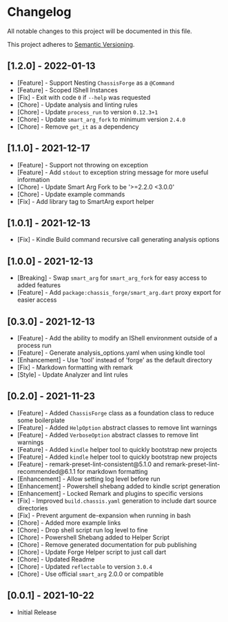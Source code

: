 # Changelog

All notable changes to this project will be documented in this file.

This project adheres to [Semantic Versioning](https://semver.org/spec/v2.0.0.html).

## \[1.2.0] - 2022-01-13

* \[Feature] - Support Nesting `ChassisForge` as a `@Command`
* \[Feature] - Scoped IShell Instances
* \[Fix] - Exit with code `0` if `--help` was requested
* \[Chore] - Update analysis and linting rules
* \[Chore] - Update `process_run` to version `0.12.3+1`
* \[Chore] - Update `smart_arg_fork` to minimum version `2.4.0`
* \[Chore] - Remove `get_it` as a dependency

## \[1.1.0] - 2021-12-17

* \[Feature] - Support not throwing on exception
* \[Feature] - Add `stdout` to exception string message for more useful information
* \[Chore] - Update Smart Arg Fork to be '>=2.2.0 <3.0.0'
* \[Chore] - Update example commands
* \[Fix] - Add library tag to SmartArg export helper

## \[1.0.1] - 2021-12-13

* \[Fix] - Kindle Build command recursive call generating analysis options

## \[1.0.0] - 2021-12-13

* \[Breaking] - Swap `smart_arg` for `smart_arg_fork` for easy access to added features
* \[Feature] - Add `package:chassis_forge/smart_arg.dart` proxy export for easier access

## \[0.3.0] - 2021-12-13

* \[Feature] - Add the ability to modify an IShell environment outside of a process run
* \[Feature] - Generate analysis\_options.yaml when using kindle tool
* \[Enhancement] - Use 'tool' instead of 'forge' as the default directory
* \[Fix] - Markdown formatting with remark
* \[Style] - Update Analyzer and lint rules

## \[0.2.0] - 2021-11-23

* \[Feature] - Added `ChassisForge` class as a foundation class to reduce some boilerplate
* \[Feature] - Added `HelpOption` abstract classes to remove lint warnings
* \[Feature] - Added `VerboseOption` abstract classes to remove lint warnings
* \[Feature] - Added `kindle` helper tool to quickly bootstrap new projects
* \[Feature] - Added `kindle` helper tool to quickly bootstrap new projects
* \[Feature] - remark-preset-lint-consistent\@5.1.0 and remark-preset-lint-recommended\@6.1.1 for markdown formatting
* \[Enhancement] - Allow setting log level before run
* \[Enhancement] - Powershell shebang added to kindle script generation
* \[Enhancement] - Locked Remark and plugins to specific versions
* \[Fix] - Improved `build.chassis.yaml` generation to include dart source directories
* \[Fix] - Prevent argument de-expansion when running in bash
* \[Chore] - Added more example links
* \[Chore] - Drop shell script run log level to fine
* \[Chore] - Powershell Shebang added to Helper Script
* \[Chore] - Remove generated documentation for pub publishing
* \[Chore] - Update Forge Helper script to just call dart
* \[Chore] - Updated Readme
* \[Chore] - Updated `reflectable` to version `3.0.4`
* \[Chore] - Use official `smart_arg` 2.0.0 or compatible

## \[0.0.1] - 2021-10-22

* Initial Release
